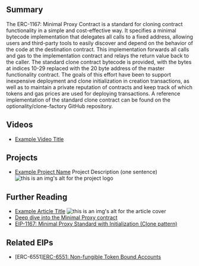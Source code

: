 ## Summary

The ERC-1167: Minimal Proxy Contract is a standard for cloning contract functionality in a simple and cost-effective way. It specifies a minimal bytecode implementation that delegates all calls to a fixed address, allowing users and third-party tools to easily discover and depend on the behavior of the code at the destination contract. This implementation forwards all calls and gas to the implementation contract and relays the return value back to the caller. The standard clone contract bytecode is provided, with the bytes at indices 10-29 replaced with the 20 byte address of the master functionality contract. The goals of this effort have been to support inexpensive deployment and clone initialization in creation transactions, as well as to maintain a private reputation of contracts and keep track of which tokens and gas prices are used for deploying transactions. A reference implementation of the standard clone contract can be found on the optionality/clone-factory GitHub repository.

## Videos

- [Example Video Title](https://www.youtube.com/watch?v=TDGq4aeevgY)

## Projects

- [Example Project Name](https://xxxx.xxx/xxxxx) Project Description (one sentence) ![this is an img's alt for the project logo](https://xxxx.xxx/project-logo.xxx)

## Further Reading

- [Example Article Title](https://xxxx.xxx/xxxxx) ![this is an img's alt for the article cover](https://xxxx.xxx/article-cover.xxx)
- [Deep dive into the Minimal Proxy contract](https://blog.openzeppelin.com/deep-dive-into-the-minimal-proxy-contract)
- [EIP-1167: Minimal Proxy Standard with Initialization (Clone pattern)](https://www.rareskills.io/post/eip-1167-minimal-proxy-standard-with-initialization-clone-pattern)

## Related EIPs

- [ERC-6551][ERC-6551: Non-fungible Token Bound Accounts](https://eip.fun/eips/eip-6551)
